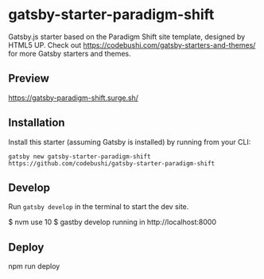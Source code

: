 # gatsby-starter-paradigm-shift

Gatsby.js starter based on the Paradigm Shift site template, designed by HTML5 UP. Check out https://codebushi.com/gatsby-starters-and-themes/ for more Gatsby starters and themes.

## Preview

https://gatsby-paradigm-shift.surge.sh/

## Installation

Install this starter (assuming Gatsby is installed) by running from your CLI:

```
gatsby new gatsby-starter-paradigm-shift https://github.com/codebushi/gatsby-starter-paradigm-shift
```

## Develop

Run `gatsby develop` in the terminal to start the dev site.

$ nvm use 10
$ gastby develop
running in http://localhost:8000

## Deploy
npm run deploy
